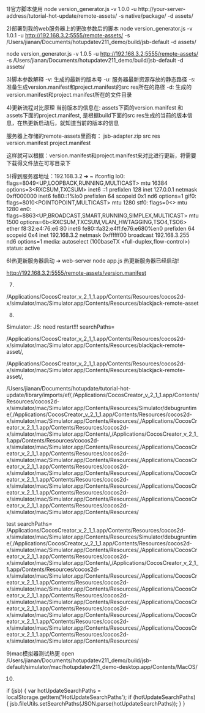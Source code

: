 
1)官方脚本使用
node version_generator.js -v 1.0.0 -u http://your-server-address/tutorial-hot-update/remote-assets/ -s native/package/ -d assets/

2)部署到我的web服务器上的更改参数后的脚本
node version_generator.js -v 1.0.1 -u http://192.168.3.2:5555/remote-assets/ -s /Users/jianan/Documents/hotupdatev211_demo/build/jsb-default -d assets/

node version_generator.js -v 1.0.5 -u http://192.168.3.2:5555/remote-assets/ -s /Users/jianan/Documents/hotupdatev211_demo/build/jsb-default -d assets/

3)脚本参数解释
-v: 生成的最新的版本号
-u: 服务器最新资源存放的静态路径
-s: 准备生成version.manifest和project.manifest的src res所在的路径
-d: 生成的version.manifest和project.manifest所在的文件目录

4)更新流程对比原理
当前版本的信息在:
	assets下面的version.manifest 和 assets下面的project.manifest, 是根据build下面的src res生成的当前的版本信息，在热更新启动后，就知道当前的版本的信息

服务器上存储的remote-assets里面有：
	jsb-adapter.zip
	src
	res
	version.manifest
	project.manifest

这样就可以根据：version.manifest和project.manifest来对比进行更新，将需要下载得文件放在可写目录下

5)得到服务器地址：192.168.3.2
➜  ~ ifconfig
lo0: flags=8049<UP,LOOPBACK,RUNNING,MULTICAST> mtu 16384
	options=3<RXCSUM,TXCSUM>
	inet6 ::1 prefixlen 128
	inet 127.0.0.1 netmask 0xff000000
	inet6 fe80::1%lo0 prefixlen 64 scopeid 0x1
	nd6 options=1<PERFORMNUD>
gif0: flags=8010<POINTOPOINT,MULTICAST> mtu 1280
stf0: flags=0<> mtu 1280
en0: flags=8863<UP,BROADCAST,SMART,RUNNING,SIMPLEX,MULTICAST> mtu 1500
	options=6b<RXCSUM,TXCSUM,VLAN_HWTAGGING,TSO4,TSO6>
	ether f8:32:e4:76:e6:80
	inet6 fe80::fa32:e4ff:fe76:e680%en0 prefixlen 64 scopeid 0x4
	inet 192.168.3.2 netmask 0xffffff00 broadcast 192.168.3.255
	nd6 options=1<PERFORMNUD>
	media: autoselect (100baseTX <full-duplex,flow-control>)
	status: active

6)热更新服务器启动
➜  web-server node app.js
热更新服务器已经启动!

http://192.168.3.2:5555/remote-assets/version.manifest

7)
/Applications/CocosCreator_v_2_1_1.app/Contents/Resources/cocos2d-x/simulator/mac/Simulator.app/Contents/Resources/blackjack-remote-asset

8)
Simulator: JS: need restart!!! searchPaths= 


/Applications/CocosCreator_v_2_1_1.app/Contents/Resources/cocos2d-x/simulator/mac/Simulator.app/Contents/Resources/blackjack-remote-asset/,

/Applications/CocosCreator_v_2_1_1.app/Contents/Resources/cocos2d-x/simulator/mac/Simulator.app/Contents/Resources/blackjack-remote-asset/,


/Users/jianan/Documents/hotupdate/tutorial-hot-update/library/imports/ef/,/Applications/CocosCreator_v_2_1_1.app/Contents/Resources/cocos2d-x/simulator/mac/Simulator.app/Contents/Resources/Simulator/debugruntime/,/Applications/CocosCreator_v_2_1_1.app/Contents/Resources/cocos2d-x/simulator/mac/Simulator.app/Contents/Resources/,/Applications/CocosCreator_v_2_1_1.app/Contents/Resources/cocos2d-x/simulator/mac/Simulator.app/Contents/,/Applications/CocosCreator_v_2_1_1.app/Contents/Resources/cocos2d-x/simulator/mac/Simulator.app/Contents/Resources/,/Applications/CocosCreator_v_2_1_1.app/Contents/Resources/cocos2d-x/simulator/mac/Simulator.app/Contents/Resources/,/Applications/CocosCreator_v_2_1_1.app/Contents/Resources/cocos2d-x/simulator/mac/Simulator.app/Contents/Resources/,/Applications/CocosCreator_v_2_1_1.app/Contents/Resources/cocos2d-x/simulator/mac/Simulator.app/Contents/Resources/,/Applications/CocosCreator_v_2_1_1.app/Contents/Resources/cocos2d-x/simulator/mac/Simulator.app/Contents/Resources/,/Applications/CocosCreator_v_2_1_1.app/Contents/Resources/cocos2d-x/simulator/mac/Simulator.app/Contents/Resources/

test searchPaths= /Applications/CocosCreator_v_2_1_1.app/Contents/Resources/cocos2d-x/simulator/mac/Simulator.app/Contents/Resources/Simulator/debugruntime/,/Applications/CocosCreator_v_2_1_1.app/Contents/Resources/cocos2d-x/simulator/mac/Simulator.app/Contents/Resources/,/Applications/CocosCreator_v_2_1_1.app/Contents/Resources/cocos2d-x/simulator/mac/Simulator.app/Contents/,/Applications/CocosCreator_v_2_1_1.app/Contents/Resources/cocos2d-x/simulator/mac/Simulator.app/Contents/Resources/,/Applications/CocosCreator_v_2_1_1.app/Contents/Resources/cocos2d-x/simulator/mac/Simulator.app/Contents/Resources/,/Applications/CocosCreator_v_2_1_1.app/Contents/Resources/cocos2d-x/simulator/mac/Simulator.app/Contents/Resources/,/Applications/CocosCreator_v_2_1_1.app/Contents/Resources/cocos2d-x/simulator/mac/Simulator.app/Contents/Resources/,/Applications/CocosCreator_v_2_1_1.app/Contents/Resources/cocos2d-x/simulator/mac/Simulator.app/Contents/Resources/,/Applications/CocosCreator_v_2_1_1.app/Contents/Resources/cocos2d-x/simulator/mac/Simulator.app/Contents/Resources/


9)mac模拟器测试热更
open /Users/jianan/Documents/hotupdatev211_demo/build/jsb-default/simulator/mac/hotupdatev211_demo-desktop.app/Contents/MacOS/

10)
if (jsb) {
    var hotUpdateSearchPaths = localStorage.getItem('HotUpdateSearchPaths');
    if (hotUpdateSearchPaths) {
        jsb.fileUtils.setSearchPaths(JSON.parse(hotUpdateSearchPaths));
    }
}

